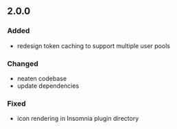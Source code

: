 ## 2.0.0

### Added
- redesign token caching to support multiple user pools

### Changed
- neaten codebase
- update dependencies

### Fixed
- icon rendering in Insomnia plugin directory
